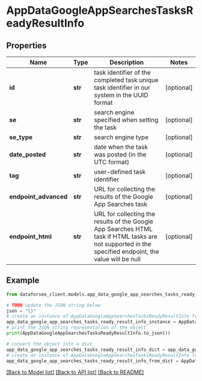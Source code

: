# AppDataGoogleAppSearchesTasksReadyResultInfo


## Properties

Name | Type | Description | Notes
------------ | ------------- | ------------- | -------------
**id** | **str** | task identifier of the completed task unique task identifier in our system in the UUID format | [optional] 
**se** | **str** | search engine specified when setting the task | [optional] 
**se_type** | **str** | search engine type | [optional] 
**date_posted** | **str** | date when the task was posted (in the UTC format) | [optional] 
**tag** | **str** | user-defined task identifier | [optional] 
**endpoint_advanced** | **str** | URL for collecting the results of the Google App Searches task | [optional] 
**endpoint_html** | **str** | URL for collecting the results of the Google App Searches HTML task if HTML tasks are not supported in the specified endpoint, the value will be null | [optional] 

## Example

```python
from dataforseo_client.models.app_data_google_app_searches_tasks_ready_result_info import AppDataGoogleAppSearchesTasksReadyResultInfo

# TODO update the JSON string below
json = "{}"
# create an instance of AppDataGoogleAppSearchesTasksReadyResultInfo from a JSON string
app_data_google_app_searches_tasks_ready_result_info_instance = AppDataGoogleAppSearchesTasksReadyResultInfo.from_json(json)
# print the JSON string representation of the object
print(AppDataGoogleAppSearchesTasksReadyResultInfo.to_json())

# convert the object into a dict
app_data_google_app_searches_tasks_ready_result_info_dict = app_data_google_app_searches_tasks_ready_result_info_instance.to_dict()
# create an instance of AppDataGoogleAppSearchesTasksReadyResultInfo from a dict
app_data_google_app_searches_tasks_ready_result_info_from_dict = AppDataGoogleAppSearchesTasksReadyResultInfo.from_dict(app_data_google_app_searches_tasks_ready_result_info_dict)
```
[[Back to Model list]](../README.md#documentation-for-models) [[Back to API list]](../README.md#documentation-for-api-endpoints) [[Back to README]](../README.md)


